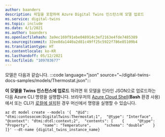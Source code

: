 ```yaml
---
author: baanders
description: 파일을 포함하여 Azure Digital Twins 인스턴스에 모델 업로드
ms.service: digital-twins
ms.topic: include
ms.date: 4/1/2021
ms.author: baanders
ms.openlocfilehash: 3a9ec169f91ebe048914c3ef2163e4fde7485389
ms.sourcegitcommit: 32ee8da1440a2d81c49ff25c5922f786e85109b4
ms.translationtype: HT
ms.contentlocale: ko-KR
ms.lasthandoff: 05/12/2021
ms.locfileid: "109783677"
---
```

모델은 다음과 같습니다.
:::code language="json" source="~/digital-twins-docs-samples/models/Thermostat.json":::

**이 모델을 Twins 인스턴스에 업로드** 하려면 위 모델을 인라인 JSON으로 업로드하는 다음 Azure CLI 명령을 실행합니다. 브라우저의 [Azure Cloud Shell](../articles/cloud-shell/overview.md)(**Bash** 환경 사용)에서 또는 CLI가 [로컬에 설치](/cli/azure/install-azure-cli)된 경우 머신에서 명령을 실행할 수 있습니다.

```azurecli-interactive
az dt model create --models '{  "@id": "dtmi:contosocom:DigitalTwins:Thermostat;1",  "@type": "Interface",  "@context": "dtmi:dtdl:context;2",  "contents": [    {      "@type": "Property",      "name": "Temperature",      "schema": "double"    }  ]}' --dt-name {digital_twins_instance_name}
```
